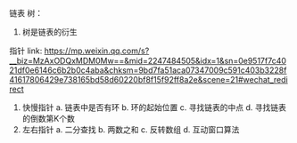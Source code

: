 链表
树：
1. 树是链表的衍生

指针
link: https://mp.weixin.qq.com/s?__biz=MzAxODQxMDM0Mw==&mid=2247484505&idx=1&sn=0e9517f7c4021df0e6146c6b2b0c4aba&chksm=9bd7fa51aca07347009c591c403b3228f41617806429e738165bd58d60220bf8f15f92ff8a2e&scene=21#wechat_redirect
1. 快慢指针
 a. 链表中是否有环
 b. 环的起始位置
 c. 寻找链表的中点
 d. 寻找链表的倒数第K个数
2. 左右指针
 a. 二分查找
 b. 两数之和
 c. 反转数组
 d. 互动窗口算法
